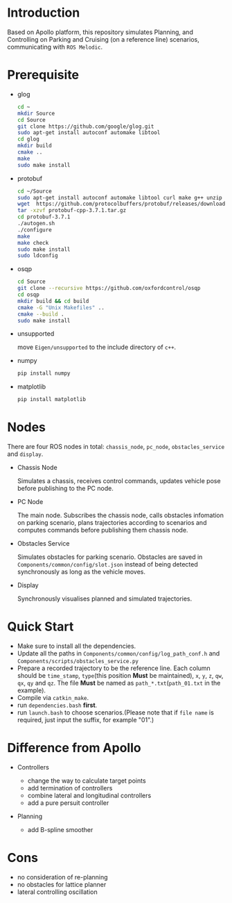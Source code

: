 # Introduction

Based on Apollo platform, this repository simulates Planning, and Controlling on Parking and Cruising (on a reference line) scenarios, communicating with `ROS Melodic`. 

# Prerequisite

- glog
    
    ```bash
    cd ~ 
    mkdir Source
    cd Source
    git clone https://github.com/google/glog.git
    sudo apt-get install autoconf automake libtool
    cd glog
    mkdir build
    cmake ..
    make
    sudo make install
    ```
           
- protobuf

    ```bash
    cd ~/Source
    sudo apt-get install autoconf automake libtool curl make g++ unzip
    wget  https://github.com/protocolbuffers/protobuf/releases/download/v3.7.1/protobuf-cpp-3.7.1.tar.gz
    tar -xzvf protobuf-cpp-3.7.1.tar.gz
    cd protobuf-3.7.1
    ./autogen.sh
    ./configure
    make
    make check
    sudo make install
    sudo ldconfig
    ```

- osqp

    ```bash
    cd Source
    git clone --recursive https://github.com/oxfordcontrol/osqp
    cd osqp
    mkdir build && cd build
    cmake -G "Unix Makefiles" ..
    cmake --build .
    sudo make install
    ```

- unsupported
  
  move `Eigen/unsupported` to the include directory of `c++`.

- numpy
  
    ```bash
    pip install numpy
    ```

- matplotlib
  
    ```bash
    pip install matplotlib
    ```

# Nodes

There are four ROS nodes in total: `chassis_node`, `pc_node`, `obstacles_service` and `display`. 

- Chassis Node

    Simulates a chassis, receives control commands, updates vehicle pose before publishing to the PC node.

- PC Node
  
    The main node. Subscribes the chassis node, calls obstacles infomation on parking scenario, plans trajectories according to scenarios and computes commands before publishing them chassis node.

- Obstacles Service
  
  Simulates obstacles for parking scenario. Obstacles are saved in `Components/common/config/slot.json` instead of being detected synchronously as long as the vehicle moves.

- Display

    Synchronously visualises planned and simulated trajectories.

# Quick Start

- Make sure to install all the dependencies. 
- Update all the paths in `Components/common/config/log_path_conf.h` and `Components/scripts/obstacles_service.py`
- Prepare a recorded trajectory to be the reference line. Each column should be `time_stamp`, `type`(this position **Must** be maintained), `x`, `y`, `z`, `qw`, `qx`, `qy` and `qz`. The file **Must** be named as `path_*.txt`(`path_01.txt` in the example).
- Compile via `catkin_make`.
- run `dependencies.bash` **first**.
- run `launch.bash` to choose scenarios.(Please note that if `file name` is required, just input the suffix, for example "01".)

# Difference from Apollo

- Controllers
    - change the way to calculate target points
    - add termination of controllers
    - combine lateral and longitudinal controllers
    - add a pure persuit controller
  
- Planning
    - add B-spline smoother

# Cons

- no consideration of re-planning
- no obstacles for lattice planner
- lateral controlling oscillation
